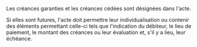 Les créances garanties et les créances cédées sont désignées dans l'acte.  

  

Si elles sont futures, l'acte doit permettre leur individualisation ou contenir des éléments permettant celle-ci tels que l'indication du débiteur, le lieu de paiement, le montant des créances ou leur évaluation et, s'il y a lieu, leur échéance.

